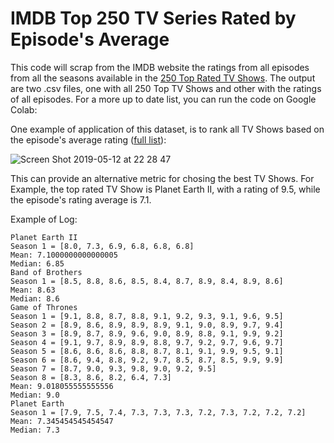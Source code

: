 # IMDB Top 250 TV Series Rated by Episode's Average
This code will scrap from the IMDB website the ratings from all episodes from all the seasons available in the [250 Top Rated TV Shows](https://www.imdb.com/chart/toptv). The output are two .csv files, one with all 250 Top TV Shows and other with the ratings of all episodes. For a more up to date list, you can run the code on Google Colab: 

One example of application of this dataset,  is to rank all TV Shows based on the episode's average rating ([full list](https://github.com/WittmannF/imdb-tv-ratings/blob/master/all-series-ep-average.csv)):

![Screen Shot 2019-05-12 at 22 28 47](https://user-images.githubusercontent.com/5733246/57591035-c6140d80-7505-11e9-9f43-ba59f868988e.png)


This can provide an alternative metric for chosing the best TV Shows. For Example, the top rated TV Show is Planet Earth II, with a rating of 9.5, while the episode's rating average is 7.1.

Example of Log:
```
Planet Earth II
Season 1 = [8.0, 7.3, 6.9, 6.8, 6.8, 6.8]
Mean: 7.1000000000000005
Median: 6.85
Band of Brothers
Season 1 = [8.5, 8.8, 8.6, 8.5, 8.4, 8.7, 8.9, 8.4, 8.9, 8.6]
Mean: 8.63
Median: 8.6
Game of Thrones
Season 1 = [9.1, 8.8, 8.7, 8.8, 9.1, 9.2, 9.3, 9.1, 9.6, 9.5]
Season 2 = [8.9, 8.6, 8.9, 8.9, 8.9, 9.1, 9.0, 8.9, 9.7, 9.4]
Season 3 = [8.9, 8.7, 8.9, 9.6, 9.0, 8.9, 8.8, 9.1, 9.9, 9.2]
Season 4 = [9.1, 9.7, 8.9, 8.9, 8.8, 9.7, 9.2, 9.7, 9.6, 9.7]
Season 5 = [8.6, 8.6, 8.6, 8.8, 8.7, 8.1, 9.1, 9.9, 9.5, 9.1]
Season 6 = [8.6, 9.4, 8.8, 9.2, 9.7, 8.5, 8.7, 8.5, 9.9, 9.9]
Season 7 = [8.7, 9.0, 9.3, 9.8, 9.0, 9.2, 9.5]
Season 8 = [8.3, 8.6, 8.2, 6.4, 7.3]
Mean: 9.018055555555556
Median: 9.0
Planet Earth
Season 1 = [7.9, 7.5, 7.4, 7.3, 7.3, 7.3, 7.2, 7.3, 7.2, 7.2, 7.2]
Mean: 7.345454545454547
Median: 7.3
```
